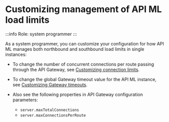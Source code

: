 # Customizing management of API ML load limits 

:::info Role: system programmer
::: 

As a system programmer, you can customize your configuration for how API ML manages both northbound and southbound load limits in single instances:

 * To change the number of concurrent connections per route passing through the API Gateway, see [Customizing connection limits](./configuration-connection-limits.md).

 * To change the global Gateway timeout value for the API ML instance, see [Customizing Gateway timeouts](./configuration-gateway-timeouts.md).

 * Also see the following properties in API Gateway configuration parameters: 
    * `server.maxTotalConnections`
    * `server.maxConnectionsPerRoute`

